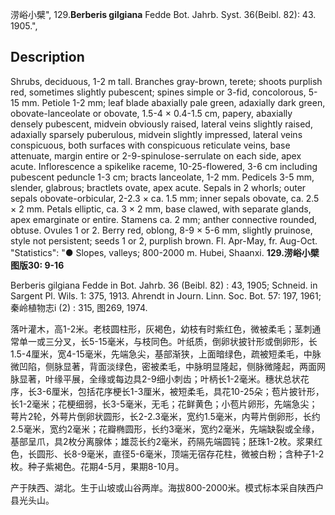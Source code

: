 涝峪小檗",
129.**Berberis gilgiana** Fedde Bot. Jahrb. Syst. 36(Beibl. 82): 43. 1905.",

## Description
Shrubs, deciduous, 1-2 m tall. Branches gray-brown, terete; shoots purplish red, sometimes slightly pubescent; spines simple or 3-fid, concolorous, 5-15 mm. Petiole 1-2 mm; leaf blade abaxially pale green, adaxially dark green, obovate-lanceolate or obovate, 1.5-4 × 0.4-1.5 cm, papery, abaxially densely pubescent, midvein obviously raised, lateral veins slightly raised, adaxially sparsely puberulous, midvein slightly impressed, lateral veins conspicuous, both surfaces with conspicuous reticulate veins, base attenuate, margin entire or 2-9-spinulose-serrulate on each side, apex acute. Inflorescence a spikelike raceme, 10-25-flowered, 3-6 cm including pubescent peduncle 1-3 cm; bracts lanceolate, 1-2 mm. Pedicels 3-5 mm, slender, glabrous; bractlets ovate, apex acute. Sepals in 2 whorls; outer sepals obovate-orbicular, 2-2.3 × ca. 1.5 mm; inner sepals obovate, ca. 2.5 × 2 mm. Petals elliptic, ca. 3 × 2 mm, base clawed, with separate glands, apex emarginate or entire. Stamens ca. 2 mm; anther connective rounded, obtuse. Ovules 1 or 2. Berry red, oblong, 8-9 × 5-6 mm, slightly pruinose, style not persistent; seeds 1 or 2, purplish brown. Fl. Apr-May, fr. Aug-Oct.
  "Statistics": "● Slopes, valleys; 800-2000 m. Hubei, Shaanxi.
**129.涝峪小檗 图版30: 9-16**

Berberis gilgiana Fedde in Bot. Jahrb. 36 (Beibl. 82) : 43, 1905; Schneid. in Sargent Pl. Wils. 1: 375, 1913. Ahrendt in Journ. Linn. Soc. Bot. 57: 197, 1961; 秦岭植物志i (2) : 315, 图269, 1974.

落叶灌木，高1-2米。老枝圆柱形，灰褐色，幼枝有时紫红色，微被柔毛；茎刺通常单一或三分叉，长5-15毫米，与枝同色。叶纸质，倒卵状披针形或倒卵形，长1.5-4厘米，宽4-15毫米，先端急尖，基部渐狭，上面暗绿色，疏被短柔毛，中脉微凹陷，侧脉显著，背面淡绿色，密被柔毛，中脉明显隆起，侧脉微隆起，两面网脉显著，叶缘平展，全缘或每边具2-9细小刺齿；叶柄长1-2毫米。穗状总状花序，长3-6厘米，包括花序梗长1-3厘米，被短柔毛，具花10-25朵；苞片披针形，长1-2毫米；花梗细弱，长3-5毫米，无毛；花鲜黄色；小苞片卵形，先端急尖；萼片2轮，外萼片倒卵状圆形，长2-2.3毫米，宽约1.5毫米，内萼片倒卵形，长约2.5毫米，宽约2毫米；花瓣椭圆形，长约3毫米，宽约2毫米，先端缺裂或全缘，基部呈爪，具2枚分离腺体；雄蕊长约2毫米，药隔先端圆钝；胚珠1-2枚。浆果红色，长圆形、长8-9毫米，直径5-6毫米，顶端无宿存花柱，微被白粉；含种子1-2枚。种子紫褐色。花期4-5月，果期8-10月。

产于陕西、湖北。生于山坡或山谷两岸。海拔800-2000米。模式标本采自陕西户县光头山。
